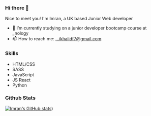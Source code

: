 ### Hi there 👋


Nice to meet you! I'm Imran, a UK based Junior Web developer


- 🔭 I’m currently studying on a junior developer bootcamp course at _nology
- 📫 How to reach me: ...ikhalidf7@gmail.com


### Skills
- HTML/CSS
- SASS
- JavaScript
- JS React
- Python


### Github Stats

[![Imran's GitHub stats](https://github-readme-stats.vercel.app/api?username=Imran-Khalid-code)](https://github.com/Imran/github-readme-stats)) 
